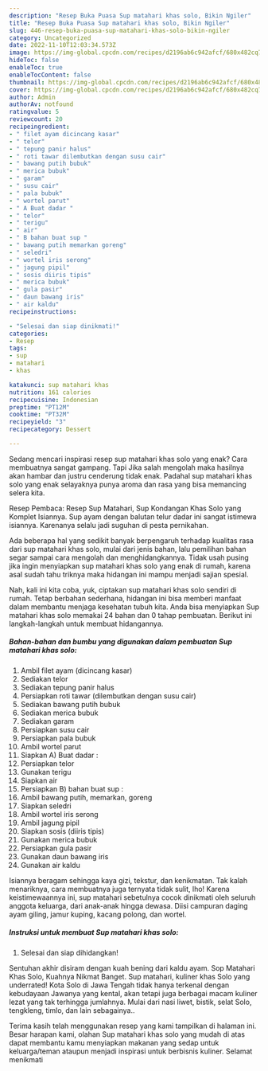 ```yaml
---
description: "Resep Buka Puasa Sup matahari khas solo, Bikin Ngiler"
title: "Resep Buka Puasa Sup matahari khas solo, Bikin Ngiler"
slug: 446-resep-buka-puasa-sup-matahari-khas-solo-bikin-ngiler
category: Uncategorized
date: 2022-11-10T12:03:34.573Z
image: https://img-global.cpcdn.com/recipes/d2196ab6c942afcf/680x482cq70/sup-matahari-khas-solo-foto-resep-utama.jpg
hideToc: false
enableToc: true
enableTocContent: false
thumbnail: https://img-global.cpcdn.com/recipes/d2196ab6c942afcf/680x482cq70/sup-matahari-khas-solo-foto-resep-utama.jpg
cover: https://img-global.cpcdn.com/recipes/d2196ab6c942afcf/680x482cq70/sup-matahari-khas-solo-foto-resep-utama.jpg
author: Admin
authorAv: notfound
ratingvalue: 5
reviewcount: 20
recipeingredient:
- " filet ayam dicincang kasar"
- " telor"
- " tepung panir halus"
- " roti tawar dilembutkan dengan susu cair"
- " bawang putih bubuk"
- " merica bubuk"
- " garam"
- " susu cair"
- " pala bubuk"
- " wortel parut"
- " A Buat dadar "
- " telor"
- " terigu"
- " air"
- " B bahan buat sup "
- " bawang putih memarkan goreng"
- " seledri"
- " wortel iris serong"
- " jagung pipil"
- " sosis diiris tipis"
- " merica bubuk"
- " gula pasir"
- " daun bawang iris"
- " air kaldu"
recipeinstructions:

- "Selesai dan siap dinikmati!"
categories:
- Resep
tags:
- sup
- matahari
- khas

katakunci: sup matahari khas 
nutrition: 161 calories
recipecuisine: Indonesian
preptime: "PT12M"
cooktime: "PT32M"
recipeyield: "3"
recipecategory: Dessert

---
```



Sedang mencari inspirasi resep sup matahari khas solo yang enak? Cara membuatnya sangat gampang. Tapi Jika salah mengolah maka hasilnya akan hambar dan justru cenderung tidak enak. Padahal sup matahari khas solo yang enak selayaknya punya aroma dan rasa yang bisa memancing selera kita.


Resep Pembaca: Resep Sup Matahari, Sup Kondangan Khas Solo yang Komplet Isiannya. Sup ayam dengan balutan telur dadar ini sangat istimewa isiannya. Karenanya selalu jadi suguhan di pesta pernikahan.

Ada beberapa hal yang sedikit banyak berpengaruh terhadap kualitas rasa dari sup matahari khas solo, mulai dari jenis bahan, lalu pemilihan bahan segar sampai cara mengolah dan menghidangkannya. Tidak usah pusing jika ingin menyiapkan sup matahari khas solo yang enak di rumah, karena asal sudah tahu triknya maka hidangan ini mampu menjadi sajian spesial.


Nah, kali ini kita coba, yuk, ciptakan sup matahari khas solo sendiri di rumah. Tetap berbahan sederhana, hidangan ini bisa memberi manfaat dalam membantu menjaga kesehatan tubuh kita. Anda bisa menyiapkan Sup matahari khas solo memakai 24 bahan dan 0 tahap pembuatan. Berikut ini langkah-langkah untuk membuat hidangannya.

<!--inarticleads1-->

##### Bahan-bahan dan bumbu yang digunakan dalam pembuatan Sup matahari khas solo:

1. Ambil  filet ayam (dicincang kasar)
1. Sediakan  telor
1. Sediakan  tepung panir halus
1. Persiapkan  roti tawar (dilembutkan dengan susu cair)
1. Sediakan  bawang putih bubuk
1. Sediakan  merica bubuk
1. Sediakan  garam
1. Persiapkan  susu cair
1. Persiapkan  pala bubuk
1. Ambil  wortel parut
1. Siapkan  A) Buat dadar :
1. Persiapkan  telor
1. Gunakan  terigu
1. Siapkan  air
1. Persiapkan  B) bahan buat sup :
1. Ambil  bawang putih, memarkan, goreng
1. Siapkan  seledri
1. Ambil  wortel iris serong
1. Ambil  jagung pipil
1. Siapkan  sosis (diiris tipis)
1. Gunakan  merica bubuk
1. Persiapkan  gula pasir
1. Gunakan  daun bawang iris
1. Gunakan  air kaldu


Isiannya beragam sehingga kaya gizi, tekstur, dan kenikmatan. Tak kalah menariknya, cara membuatnya juga ternyata tidak sulit, lho! Karena keistimewaannya ini, sup matahari sebetulnya cocok dinikmati oleh seluruh anggota keluarga, dari anak-anak hingga dewasa. Diisi campuran daging ayam giling, jamur kuping, kacang polong, dan wortel. 

<!--inarticleads2-->

##### Instruksi untuk membuat Sup matahari khas solo:


1. Selesai dan siap dihidangkan!

Sentuhan akhir disiram dengan kuah bening dari kaldu ayam. Sop Matahari Khas Solo, Kuahnya Nikmat Banget. Sup matahari, kuliner khas Solo yang underrated! Kota Solo di Jawa Tengah tidak hanya terkenal dengan kebudayaan Jawanya yang kental, akan tetapi juga berbagai macam kuliner lezat yang tak terhingga jumlahnya. Mulai dari nasi liwet, bistik, selat Solo, tengkleng, timlo, dan lain sebagainya.. 

Terima kasih telah menggunakan resep yang kami tampilkan di halaman ini. Besar harapan kami, olahan Sup matahari khas solo yang mudah di atas dapat membantu kamu menyiapkan makanan yang sedap untuk keluarga/teman ataupun menjadi inspirasi untuk berbisnis kuliner. Selamat menikmati
